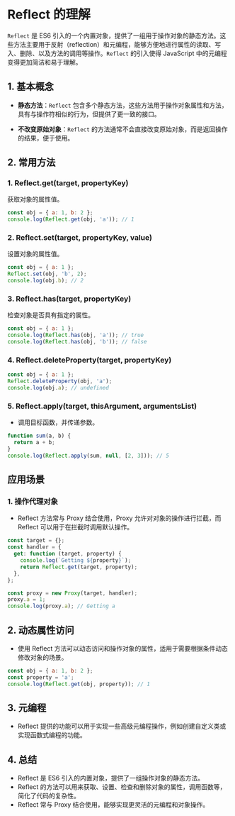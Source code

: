 # Reflect 的理解

`Reflect` 是 ES6 引入的一个内置对象，提供了一组用于操作对象的静态方法。这些方法主要用于反射（reflection）和元编程，能够方便地进行属性的读取、写入、删除、以及方法的调用等操作。`Reflect` 的引入使得 JavaScript 中的元编程变得更加简洁和易于理解。

## 1. 基本概念

- **静态方法**：`Reflect` 包含多个静态方法，这些方法用于操作对象属性和方法，具有与操作符相似的行为，但提供了更一致的接口。

- **不改变原始对象**：`Reflect` 的方法通常不会直接改变原始对象，而是返回操作的结果，便于使用。

## 2. 常用方法

### 1. Reflect.get(target, propertyKey)

获取对象的属性值。

```javascript
const obj = { a: 1, b: 2 };
console.log(Reflect.get(obj, 'a')); // 1
```

### 2. Reflect.set(target, propertyKey, value)

设置对象的属性值。

```js
const obj = { a: 1 };
Reflect.set(obj, 'b', 2);
console.log(obj.b); // 2
```

### 3. Reflect.has(target, propertyKey)

检查对象是否具有指定的属性。

```js
const obj = { a: 1 };
console.log(Reflect.has(obj, 'a')); // true
console.log(Reflect.has(obj, 'b')); // false
```

### 4. Reflect.deleteProperty(target, propertyKey)

```js
const obj = { a: 1 };
Reflect.deleteProperty(obj, 'a');
console.log(obj.a); // undefined
```

### 5. Reflect.apply(target, thisArgument, argumentsList)

- 调用目标函数，并传递参数。

```js
function sum(a, b) {
  return a + b;
}
console.log(Reflect.apply(sum, null, [2, 3])); // 5
```

## 应用场景

### 1. 操作代理对象

- Reflect 方法常与 Proxy 结合使用，Proxy 允许对对象的操作进行拦截，而 Reflect 可以用于在拦截时调用默认操作。

```js
const target = {};
const handler = {
  get: function (target, property) {
    console.log(`Getting ${property}`);
    return Reflect.get(target, property);
  },
};

const proxy = new Proxy(target, handler);
proxy.a = 1;
console.log(proxy.a); // Getting a
```

## 2. 动态属性访问

- 使用 Reflect 方法可以动态访问和操作对象的属性，适用于需要根据条件动态修改对象的场景。

```js
const obj = { a: 1, b: 2 };
const property = 'a';
console.log(Reflect.get(obj, property)); // 1
```

## 3. 元编程

- Reflect 提供的功能可以用于实现一些高级元编程操作，例如创建自定义类或实现函数式编程的功能。

## 4. 总结

- Reflect 是 ES6 引入的内置对象，提供了一组操作对象的静态方法。
- Reflect 的方法可以用来获取、设置、检查和删除对象的属性，调用函数等，简化了代码的复杂性。
- Reflect 常与 Proxy 结合使用，能够实现更灵活的元编程和对象操作。
